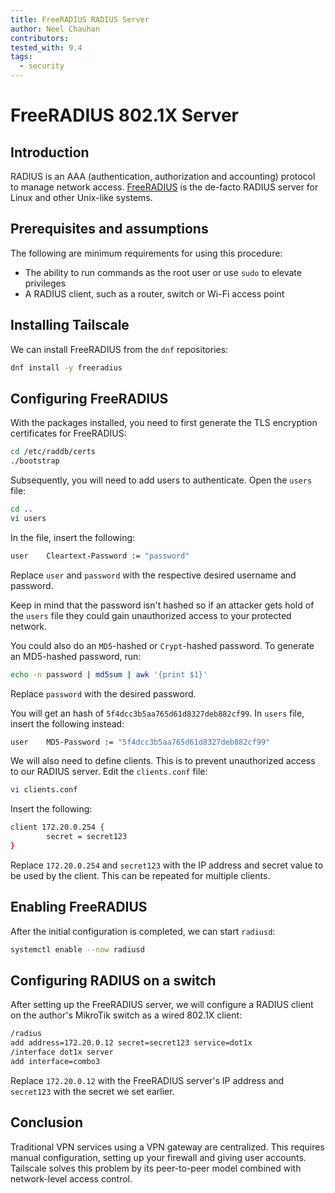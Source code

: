 ```yaml
---
title: FreeRADIUS RADIUS Server
author: Neel Chauhan
contributors:
tested_with: 9.4
tags:
  - security
---
```


# FreeRADIUS 802.1X Server

## Introduction

RADIUS is an AAA (authentication, authorization and accounting) protocol to manage network access. [FreeRADIUS](https://www.freeradius.org/) is the de-facto RADIUS server for Linux and other Unix-like systems.


## Prerequisites and assumptions

The following are minimum requirements for using this procedure:

* The ability to run commands as the root user or use `sudo` to elevate privileges
* A RADIUS client, such as a router, switch or Wi-Fi access point

## Installing Tailscale

We can install FreeRADIUS from the `dnf` repositories:

```bash
dnf install -y freeradius
```

## Configuring FreeRADIUS

With the packages installed, you need to first generate the TLS encryption certificates for FreeRADIUS:

```bash
cd /etc/raddb/certs
./bootstrap
```

Subsequently, you will need to add users to authenticate. Open the `users` file:

```bash
cd ..
vi users
```

In the file, insert the following:

```bash
user    Cleartext-Password := "password"
```

Replace `user` and `password` with the respective desired username and password.

Keep in mind that the password isn't hashed so if an attacker gets hold of the `users` file they could gain unauthorized access to your protected network.

You could also do an `MD5`-hashed or `Crypt`-hashed password. To generate an MD5-hashed password, run:

```bash
echo -n password | md5sum | awk '{print $1}'
```

Replace `password` with the desired password.

You will get an hash of `5f4dcc3b5aa765d61d8327deb882cf99`. In `users` file, insert the following instead:

```bash
user    MD5-Password := "5f4dcc3b5aa765d61d8327deb882cf99"
```

We will also need to define clients. This is to prevent unauthorized access to our RADIUS server. Edit the `clients.conf` file:

```bash
vi clients.conf
```

Insert the following:

```bash
client 172.20.0.254 {
        secret = secret123
}
```

Replace `172.20.0.254` and `secret123` with the IP address and secret value to be used by the client. This can be repeated for multiple clients. 

## Enabling FreeRADIUS

After the initial configuration is completed, we can start `radiusd`:

```bash
systemctl enable --now radiusd
```

## Configuring RADIUS on a switch

After setting up the FreeRADIUS server, we will configure a RADIUS client on the author's MikroTik switch as a wired 802.1X client:

```bash
/radius
add address=172.20.0.12 secret=secret123 service=dot1x
/interface dot1x server
add interface=combo3
```

Replace `172.20.0.12` with the FreeRADIUS server's IP address and `secret123` with the secret we set earlier.

## Conclusion

Traditional VPN services using a VPN gateway are centralized. This requires manual configuration, setting up your firewall and giving user accounts. Tailscale solves this problem by its peer-to-peer model combined with network-level access control.
